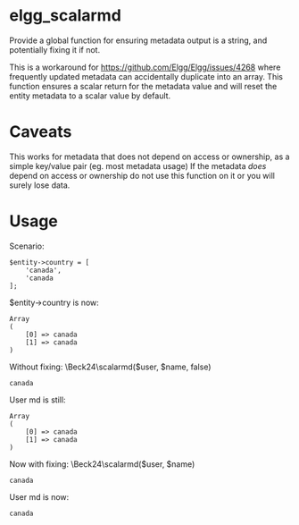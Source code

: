 # elgg_scalarmd
Provide a global function for ensuring metadata output is a string, and potentially fixing it if not.

This is a workaround for https://github.com/Elgg/Elgg/issues/4268 where frequently updated metadata
can accidentally duplicate into an array.  This function ensures a scalar return for the metadata value
and will reset the entity metadata to a scalar value by default.

# Caveats

This works for metadata that does not depend on access or ownership, as a simple key/value pair (eg. most metadata usage)
If the metadata *does* depend on access or ownership do not use this function on it or you will surely
lose data.

# Usage

Scenario:

    $entity->country = [
        'canada',
        'canada
    ];

$entity->country is now:

    Array
    (
        [0] => canada
        [1] => canada
    )

Without fixing: \Beck24\scalarmd($user, $name, false)

    canada

User md is still:

    Array
    (
        [0] => canada
        [1] => canada
    )

Now with fixing: \Beck24\scalarmd($user, $name)

    canada

User md is now:

    canada